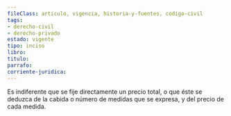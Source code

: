 ```yaml
---
fileClass: articulo, vigencia, historia-y-fuentes, codigo-civil
tags:
- derecho-civil
- derecho-privado
estado: vigente
tipo: inciso
libro:
titulo:
parrafo:
corriente-juridica:
---
```

Es indiferente que se fije directamente un precio total, o que éste se deduzca de la cabida o número de medidas que se expresa, y del precio de cada medida.